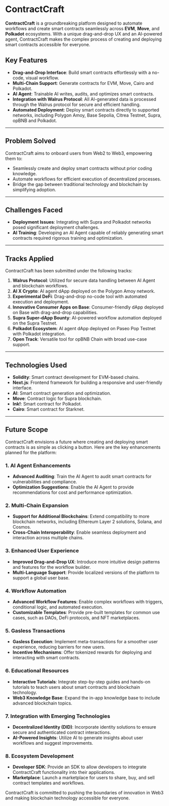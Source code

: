# ContractCraft

**ContractCraft** is a groundbreaking platform designed to automate workflows and create smart contracts seamlessly across **EVM**, **Move**, and **Polkadot** ecosystems. With a unique drag-and-drop UX and an AI-powered agent, ContractCraft makes the complex process of creating and deploying smart contracts accessible for everyone.

## Key Features
- **Drag-and-Drop Interface**: Build smart contracts effortlessly with a no-code, visual workflow.
- **Multi-Chain Support**: Generate contracts for EVM, Move, Cairo and Polkadot.
- **AI Agent**: Trainable AI writes, audits, and optimizes smart contracts.
- **Integration with Walrus Protocol**: All AI-generated data is processed through the Walrus protocol for secure and efficient handling.
- **Automated Deployment**: Deploy smart contracts directly to supported networks, including Polygon Amoy, Base Sepolia, Citrea Testnet, Supra, opBNB and Polkadot.

---

## Problem Solved

ContractCraft aims to onboard users from Web2 to Web3, empowering them to:
- Seamlessly create and deploy smart contracts without prior coding knowledge.
- Automate workflows for efficient execution of decentralized processes.
- Bridge the gap between traditional technology and blockchain by simplifying adoption.

---

## Challenges Faced
- **Deployment Issues**: Integrating with Supra and Polkadot networks posed significant deployment challenges.
- **AI Training**: Developing an AI Agent capable of reliably generating smart contracts required rigorous training and optimization.

---

## Tracks Applied
ContractCraft has been submitted under the following tracks:
1. **Walrus Protocol**: Utilized for secure data handling between AI Agent and blockchain workflows.
2. **AI X Crypto**: AI agent dApp deployed on the Polygon Amoy network.
3. **Experimental DeFi**: Drag-and-drop no-code tool with automated execution and deployment.
4. **Innovative Consumer Apps on Base**: Consumer-friendly dApp deployed on Base with drag-and-drop capabilities.
5. **Supra Super-dApp Bounty**: AI-powered workflow automation deployed on the Supra Testnet.
6. **Polkadot Ecosystem**: AI agent dApp deployed on Paseo Pop Testnet with Polkadot integration.
7. **Open Track**: Versatile tool for opBNB Chain with broad use-case support.

---

## Technologies Used
- **Solidity**: Smart contract development for EVM-based chains.
- **Next.js**: Frontend framework for building a responsive and user-friendly interface.
- **AI**: Smart contract generation and optimization.
- **Move**: Contract logic for Supra blockchain.
- **Ink!**: Smart contract for Polkadot.
- **Cairo**: Smart contract for Starknet.
---

## Future Scope

ContractCraft envisions a future where creating and deploying smart contracts is as simple as clicking a button. Here are the key enhancements planned for the platform:

### 1. AI Agent Enhancements
- **Advanced Auditing**: Train the AI Agent to audit smart contracts for vulnerabilities and compliance.
- **Optimization Suggestions**: Enable the AI Agent to provide recommendations for cost and performance optimization.

### 2. Multi-Chain Expansion
- **Support for Additional Blockchains**: Extend compatibility to more blockchain networks, including Ethereum Layer 2 solutions, Solana, and Cosmos.
- **Cross-Chain Interoperability**: Enable seamless deployment and interaction across multiple chains.

### 3. Enhanced User Experience
- **Improved Drag-and-Drop UX**: Introduce more intuitive design patterns and features for the workflow builder.
- **Multi-Language Support**: Provide localized versions of the platform to support a global user base.

### 4. Workflow Automation
- **Advanced Workflow Features**: Enable complex workflows with triggers, conditional logic, and automated execution.
- **Customizable Templates**: Provide pre-built templates for common use cases, such as DAOs, DeFi protocols, and NFT marketplaces.

### 5. Gasless Transactions
- **Gasless Execution**: Implement meta-transactions for a smoother user experience, reducing barriers for new users.
- **Incentive Mechanisms**: Offer tokenized rewards for deploying and interacting with smart contracts.

### 6. Educational Resources
- **Interactive Tutorials**: Integrate step-by-step guides and hands-on tutorials to teach users about smart contracts and blockchain technology.
- **Web3 Knowledge Base**: Expand the in-app knowledge base to include advanced blockchain topics.

### 7. Integration with Emerging Technologies
- **Decentralized Identity (DID)**: Incorporate identity solutions to ensure secure and authenticated contract interactions.
- **AI-Powered Insights**: Utilize AI to generate insights about user workflows and suggest improvements.

### 8. Ecosystem Development
- **Developer SDK**: Provide an SDK to allow developers to integrate ContractCraft functionality into their applications.
- **Marketplace**: Launch a marketplace for users to share, buy, and sell contract templates and workflows.

ContractCraft is committed to pushing the boundaries of innovation in Web3 and making blockchain technology accessible for everyone.
